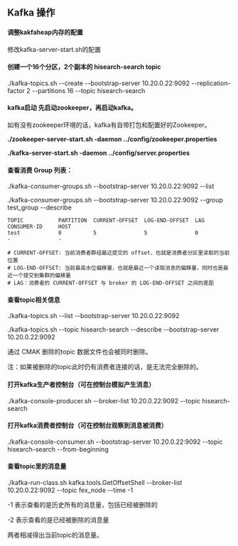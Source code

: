## Kafka 操作

#### 调整kakfaheap内存的配置

修改kafka-server-start.sh的配置

 

#### 创建一个16个分区，2个副本的 hisearch-search topic

./kafka-topics.sh --create --bootstrap-server 10.20.0.22:9092 --replication-factor 2 --partitions 16 --topic hisearch-search

 

#### kafka启动 先启动zookeeper，再启动kafka。

如有没有zookeeper环境的话，kafka有自带打包和配置好的Zookeeper。

**./zookeeper-server-start.sh -daemon ../config/zookeeper.properties**

**./kafka-server-start.sh -daemon ../config/server.properties**



#### 查看消费 Group 列表：

./kafka-consumer-groups.sh --bootstrap-server 10.20.0.22:9092 --list

./kafka-consumer-groups.sh --bootstrap-server 10.20.0.22:9092 --group test_group --describe 

```
TOPIC           PARTITION  CURRENT-OFFSET  LOG-END-OFFSET  LAG             CONSUMER-ID     HOST 
test            0          5               5               0               -               -              
 
# CURRENT-OFFSET: 当前消费者群组最近提交的 offset，也就是消费者分区里读取的当前位置
# LOG-END-OFFSET: 当前最高水位偏移量，也就是最近一个读取消息的偏移量，同时也是最近一个提交到集群的偏移量
# LAG：消费者的 CURRENT-OFFSET 与 broker 的 LOG-END-OFFSET 之间的差距
```



#### 查看topic相关信息

./kafka-topics.sh --list --bootstrap-server 10.20.0.22:9092

./kafka-topics.sh --topic hisearch-search --describe --bootstrap-server 10.20.0.22:9092

通过 CMAK 删除的topic 数据文件也会被同时删除。 

注：如果被删除的topic此时仍有消费者连接的话，是无法完全删除的。

 

#### 打开kafka生产者控制台（可在控制台模拟产生消息）

./kafka-console-producer.sh --broker-list 10.20.0.22:9092 --topic hisearch-search

 

#### 打开kafka消费者控制台（可在控制台观察到消息被消费）

./kafka-console-consumer.sh --bootstrap-server 10.20.0.22:9092 --topic hisearch-search --from-beginning

 

#### 查看topic里的消息量

./kafka-run-class.sh kafka.tools.GetOffsetShell --broker-list 10.20.0.22:9092 --topic fex_node --time -1

-1 表示查看的是历史所有的消息量，包括已经被删除的

-2 表示查看的是已经被删除的消息量

两者相减得出当前topic的消息量。